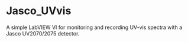 # Jasco_UVvis
A simple LabVIEW VI for monitoring and recording UV-vis spectra with a Jasco UV2070/2075 detector.
